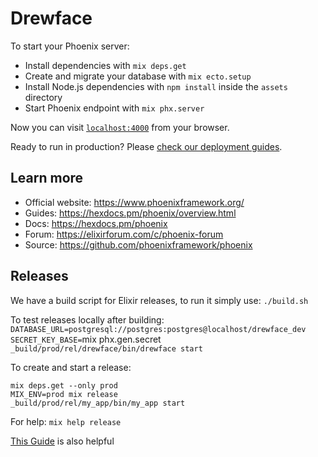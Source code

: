 # Drewface

To start your Phoenix server:

  * Install dependencies with `mix deps.get`
  * Create and migrate your database with `mix ecto.setup`
  * Install Node.js dependencies with `npm install` inside the `assets` directory
  * Start Phoenix endpoint with `mix phx.server`

Now you can visit [`localhost:4000`](http://localhost:4000) from your browser.

Ready to run in production? Please [check our deployment guides](https://hexdocs.pm/phoenix/deployment.html).

## Learn more

  * Official website: https://www.phoenixframework.org/
  * Guides: https://hexdocs.pm/phoenix/overview.html
  * Docs: https://hexdocs.pm/phoenix
  * Forum: https://elixirforum.com/c/phoenix-forum
  * Source: https://github.com/phoenixframework/phoenix


## Releases
We have a build script for Elixir releases, to run it simply use: `./build.sh`

To test releases locally after building:
`DATABASE_URL=postgresql://postgres:postgres@localhost/drewface_dev SECRET_KEY_BASE=`mix phx.gen.secret` _build/prod/rel/drewface/bin/drewface start`

To create and start a release:
```
mix deps.get --only prod
MIX_ENV=prod mix release
_build/prod/rel/my_app/bin/my_app start
```

For help:
`mix help release`

[This Guide](https://render.com/docs/deploy-phoenix) is also helpful